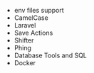 - env files support
- CamelCase
- Laravel
- Save Actions
- Shifter
- Phing
- Database Tools and SQL
- Docker
